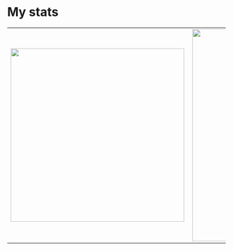# My stats

<center>
	<table>
		<tr>
			<td>
				<img width="400px" align="left" src="https://github-readme-stats.vercel.app/api/top-langs/?username=lucasdesenvolvedor&show_icons=true&langs_count=10&layout=compact&theme=buefy&count_private=false"/>
			</td>
			<td>
				<img width="490px" align="left" src="https://github-readme-stats.vercel.app/api?username=lucasdesenvolvedor&theme=buefy&?theme=dark&show_icons=true%count_private=false&include_all_commits=true"/>
			</td>
		</tr>
	</table>
</center>
